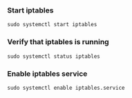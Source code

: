 
### Start iptables 
`sudo systemctl start iptables` 

### Verify that iptables is running
`sudo systemctl status iptables`

### Enable iptables service
`sudo systemctl enable iptables.service`
